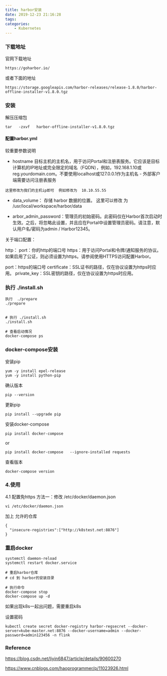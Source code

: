 ```yaml
---
title: harbor安装
date: 2019-12-23 21:16:28
tags:
categories:
	- Kubernetes
---
```



### 下载地址

官网下载地址
```
https://goharbor.io/
```
或者下面的地址
```
https://storage.googleapis.com/harbor-releases/release-1.8.0/harbor-offline-installer-v1.8.0.tgz
```

### 安装

解压压缩包

```
tar   -zxvf   harbor-offline-installer-v1.8.0.tgz 
```

#### 配置harbor.yml  


较重要参数说明

*   hostname  目标主机的主机名，用于访问Portal和注册表服务。它应该是目标计算机的IP地址或完全限定的域名（FQDN），例如，192.168.1.10或reg.yourdomain.com。不要使用localhost或127.0.0.1作为主机名 - 外部客户端需要访问注册表服务
```
这里修改为我们的主机ip即可  例如修改为  10.10.55.55
```
* data_volume： 存储  harbor  数据的位置。   这里可以修改 为   /usr/local/workspace/harbor/data

* arbor_admin_password：管理员的初始密码。此密码仅在Harbor首次启动时生效。之后，将忽略此设置，并且应在Portal中设置管理员密码。请注意，默认用户名/密码为admin / Harbor12345。

关于端口配置：

http：
port：你的http的端口号
https：用于访问Portal和令牌/通知服务的协议。如果启用了公证，则必须设置为https。请参阅使用HTTPS访问配置Harbor。

port：https的端口号
certificate：SSL证书的路径，仅在协议设置为https时应用。
private_key：SSL密钥的路径，仅在协议设置为https时应用。


### 执行  ./install.sh

```
执行  ./prepare
./prepare


# 执行 ./install.sh
./install.sh

# 查看启动情况
docker-compose ps
```
### docker-compose安装

安装pip
```
yum -y install epel-release
yum -y install python-pip
```
确认版本
```
pip --version
```
更新pip
```
pip install --upgrade pip
```
安装docker-compose
```
pip install docker-compose 
```
or 

```
pip install docker-compose   --ignore-installed requests
```
查看版本
```
docker-compose version
```



### 4.使用


4.1  配置免https
方法一：修改  /etc/docker/daemon.json

```
vi /etc/docker/daemon.json
```


 加上 允许的仓库
```
{
  "insecure-registries":["http://k8stest.net:8876"]
}
```

### 重启docker 

```
systemctl daemon-reload
systemctl restart docker.service

# 重启harbor仓库
# cd 到 harbor的安装目录

# 执行命令
docker-compose stop
docker-compose up -d
```

如果出现k8s一起出问题，需要重启k8s


设置密码
```
kubectl create secret docker-registry harbor-regsecret --docker-server=kube-master.net:8876 --docker-username=admin --docker-password=admin123456 -n flink 
```



### Reference

https://blog.csdn.net/liyin6847/article/details/90600270

https://www.cnblogs.com/haoprogrammer/p/11023926.html

